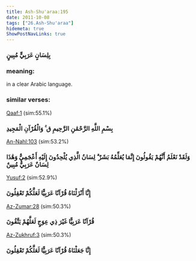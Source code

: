 ```yaml
---
title: Ash-Shu'araa:195
date: 2011-10-08
tags: ["26.Ash-Shu'araa"]
hidemeta: true 
ShowPostNavLinks: true 
---
```

### بِلِسَانٍ عَرَبِيٍّ مُبِينٍ
### meaning: 
in a clear Arabic language.
### similar verses: 

[Qaaf:1](/50/1) (sim:55.1%)

### بِسْمِ اللَّهِ الرَّحْمَٰنِ الرَّحِيمِ ق ۚ وَالْقُرْآنِ الْمَجِيدِ

[An-Nahl:103](/16/103) (sim:53.2%)

### وَلَقَدْ نَعْلَمُ أَنَّهُمْ يَقُولُونَ إِنَّمَا يُعَلِّمُهُ بَشَرٌ ۗ لِسَانُ الَّذِي يُلْحِدُونَ إِلَيْهِ أَعْجَمِيٌّ وَهَٰذَا لِسَانٌ عَرَبِيٌّ مُبِينٌ

[Yusuf:2](/12/2) (sim:52.9%)

### إِنَّا أَنْزَلْنَاهُ قُرْآنًا عَرَبِيًّا لَعَلَّكُمْ تَعْقِلُونَ

[Az-Zumar:28](/39/28) (sim:50.3%)

### قُرْآنًا عَرَبِيًّا غَيْرَ ذِي عِوَجٍ لَعَلَّهُمْ يَتَّقُونَ

[Az-Zukhruf:3](/43/3) (sim:50.3%)

### إِنَّا جَعَلْنَاهُ قُرْآنًا عَرَبِيًّا لَعَلَّكُمْ تَعْقِلُونَ

